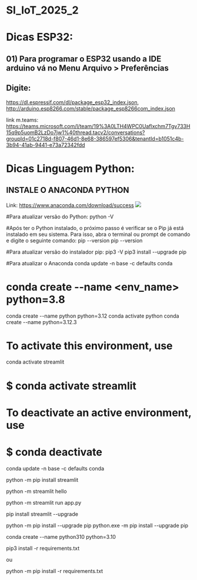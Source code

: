 # SI_IoT_2025_2

# Dicas ESP32:
## 01) Para programar o ESP32 usando a IDE arduino vá no Menu Arquivo > Preferências
## Digite:
https://dl.espressif.com/dl/package_esp32_index.json, http://arduino.esp8266.com/stable/package_esp8266com_index.json

link m.teams:
https://teams.microsoft.com/l/team/19%3A0LTH4WPC0Uaflxchm7Tgv733H15q9p5uomB2LzDo7jw1%40thread.tacv2/conversations?groupId=01c2718d-f807-46d1-8e68-386597ef5306&tenantId=b1051c4b-3b94-41ab-9441-e73a72342fdd

# **Dicas Linguagem Python:**
## INSTALE O ANACONDA PYTHON
Link: https://www.anaconda.com/download/success
[![](http://markdown-videos-api.jorgenkh.no/youtube/8lGpZkjnkt4)](https://youtu.be/8lGpZkjnkt4)



#Para atualizar versão do Python:
python -V

#Após ter o Python instalado, o próximo passo é verificar se o Pip já está instalado em seu sistema. Para isso, abra o terminal ou prompt de comando e digite o seguinte comando: pip --version
pip --version

#Para atualizar versão do instalador pip:
pip3 -V
pip3 install --upgrade pip

#Para atualizar o Anaconda
conda update -n base -c defaults conda

# conda create --name <env_name> python=3.8
conda create --name python python=3.12
conda activate python
conda create --name python=3.12.3
# To activate this environment, use

conda activate streamlit

#     $ conda activate streamlit
# To deactivate an active environment, use
#     $ conda deactivate

conda update -n base -c defaults conda

python -m pip install streamlit

python -m streamlit hello

python -m streamlit run app.py

pip install streamlit --upgrade

python -m pip install --upgrade pip
python.exe -m pip install --upgrade pip

conda create --name python310 python=3.10

pip3 install -r requirements.txt 

ou 

python -m pip install -r requirements.txt
